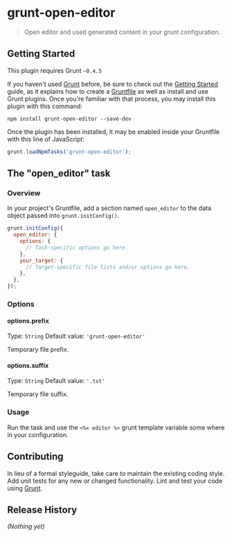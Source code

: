 # grunt-open-editor

> Open editor and used generated content in your grunt configuration.

## Getting Started
This plugin requires Grunt `~0.4.5`

If you haven't used [Grunt](http://gruntjs.com/) before, be sure to check out the [Getting Started](http://gruntjs.com/getting-started) guide, as it explains how to create a [Gruntfile](http://gruntjs.com/sample-gruntfile) as well as install and use Grunt plugins. Once you're familiar with that process, you may install this plugin with this command:

```shell
npm install grunt-open-editor --save-dev
```

Once the plugin has been installed, it may be enabled inside your Gruntfile with this line of JavaScript:

```js
grunt.loadNpmTasks('grunt-open-editor');
```

## The "open_editor" task

### Overview
In your project's Gruntfile, add a section named `open_editor` to the data object passed into `grunt.initConfig()`.

```js
grunt.initConfig({
  open_editor: {
    options: {
      // Task-specific options go here.
    },
    your_target: {
      // Target-specific file lists and/or options go here.
    },
  },
});
```

### Options

#### options.prefix
Type: `String`
Default value: `'grunt-open-editor'`

Temporary file prefix.

#### options.suffix
Type: `String`
Default value: `'.txt'`

Temporary file suffix.

### Usage

Run the task and use the `<%= editor %>` grunt template variable some where in your configuration.

## Contributing
In lieu of a formal styleguide, take care to maintain the existing coding style. Add unit tests for any new or changed functionality. Lint and test your code using [Grunt](http://gruntjs.com/).

## Release History
_(Nothing yet)_
